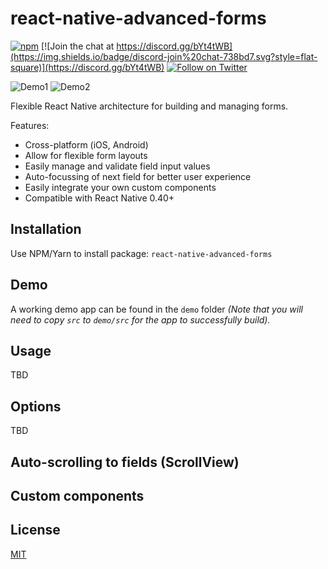 # react-native-advanced-forms

[![npm](https://img.shields.io/npm/v/react-native-advanced-forms.svg?maxAge=2592000)](https://www.npmjs.com/package/react-native-advanced-forms)
[![Join the chat at https://discord.gg/bYt4tWB](https://img.shields.io/badge/discord-join%20chat-738bd7.svg?style=flat-square)](https://discord.gg/bYt4tWB)
[![Follow on Twitter](https://img.shields.io/twitter/url/http/shields.io.svg?style=social&label=Follow&maxAge=2592000)](https://twitter.com/hiddentao)

![Demo1](https://github.com/hiddentao/react-native-advanced-forms/raw/master/recordings/rec2.gif "Demo1")
![Demo2](https://github.com/hiddentao/react-native-advanced-forms/raw/master/recordings/rec1.gif "Demo2")

Flexible React Native architecture for building and managing forms.

Features:

* Cross-platform (iOS, Android)
* Allow for flexible form layouts
* Easily manage and validate field input values
* Auto-focussing of next field for better user experience
* Easily integrate your own custom components
* Compatible with React Native 0.40+

## Installation

Use NPM/Yarn to install package: `react-native-advanced-forms`

## Demo

A working demo app can be found in the `demo` folder _(Note that you will need
to copy `src` to `demo/src` for the app to successfully build)._

## Usage

TBD

## Options

TBD

## Auto-scrolling to fields (ScrollView)

## Custom components

## License

[MIT](https://github.com/hiddentao/react-native-advanced-forms/raw/master/LICENSE.md)
